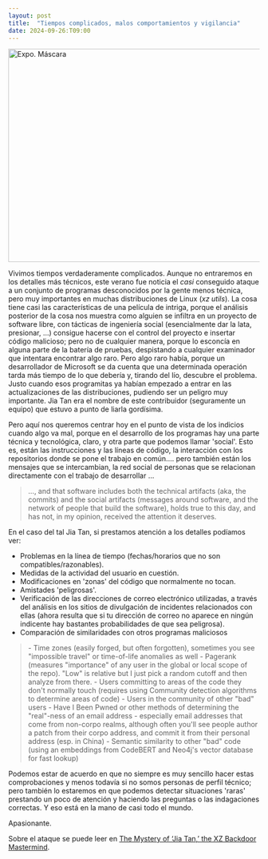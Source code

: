 ```yaml
---
layout: post
title:  "Tiempos complicados, malos comportamientos y vigilancia"
date: 2024-09-26:T09:00
---
```

<a data-flickr-embed="true" href="https://www.flickr.com/photos/fernand0/2852272703/in/photolist-5m3Diz" title="Expo. Máscara"><img src="https://live.staticflickr.com/3272/2852272703_eeaac9b023_z.jpg" width="640" height="427" alt="Expo. Máscara"/></a><script async src="//embedr.flickr.com/assets/client-code.js" charset="utf-8"></script>

Vivimos tiempos verdaderamente complicados. Aunque no entraremos en los detalles más técnicos, este verano fue noticia el *casi* conseguido ataque a un conjunto de programas desconocidos por la gente menos técnica, pero muy importantes en muchas distribuciones de Linux (*xz utils*). La cosa tiene casi las características de una película de intriga, porque el análisis posterior de la cosa nos muestra como alguien se infiltra en un proyecto de software libre, con tácticas de ingeniería social (esencialmente dar la lata, presionar, ...) consigue hacerse con el control del proyecto e insertar código malicioso; pero no de cualquier manera, porque lo esconcía en alguna parte de la batería de pruebas, despistando a cualquier examinador que intentara encontrar algo raro. Pero algo raro había, porque un desarrollador de Microsoft se da cuenta que una determinada operación tarda más tiempo de lo que debería y, tirando del lío, descubre el problema. Justo cuando esos programitas ya habían empezado a entrar en las actualizaciones de las distribuciones, pudiendo ser un peligro muy importante.
Jia Tan era el nombre de este contribuidor (seguramente un equipo) que estuvo a punto de liarla gordísima.

Pero aquí nos queremos centrar hoy en el punto de vista de los indicios cuando algo va mal, porque en el desarrollo de los programas hay una parte técnica y tecnológica, claro, y otra parte que podemos llamar 'social'. Esto es, están las instrucciones y las líneas de código, la interacción con los repositorios donde se pone el trabajo en común.... pero también están los mensajes que se intercambian, la red social de personas que se relacionan directamente con el trabajo de desarrollar ...

<blockquote>
..., and that software includes both the technical artifacts (aka, the commits) and the social artifacts (messages around software, and the network of people that build the software), holds true to this day, and has not, in my opinion, received the attention it deserves.
</blockquote>

En el caso del tal Jia Tan, si prestamos atención a los detalles podíamos ver:

- Problemas en la línea de tiempo (fechas/horarios que no son compatibles/razonables).
- Medidas de la actividad del usuario en cuestión.
- Modificaciones en 'zonas' del código que normalmente no tocan.
- Amistades 'peligrosas'.
- Verificación de las direcciones de correo electrónico utilizadas, a través del análisis en los sitios de divulgación de incidentes relacionados con ellas (ahora resulta que si tu dirección de correo no aparece en ningún indicente hay bastantes probabilidades de que sea peligrosa).
- Comparación de similaridades con otros programas maliciosos

<blockquote>
- Time zones (easily forged, but often forgotten), sometimes you see "impossible travel" or time-of-life anomalies as well
- Pagerank (measures "importance" of any user in the global or local scope of the repo). "Low" is relative but I just pick a random cutoff and then analyze from there.
- Users committing to areas of the code they don't normally touch (requires using Community detection algorithms to determine areas of code)
- Users in the community of other "bad" users
- Have I Been Pwned or other methods of determining the "real"-ness of an email address - especially email addresses that come from non-corpo realms, although often you'll see people author a patch from their corpo address, and commit it from their personal address (esp. in China)
- Semantic similarity to other "bad" code (using an embeddings from CodeBERT and Neo4j's vector database for fast lookup)
</blockquote>

Podemos estar de acuerdo en que no siempre es muy sencillo hacer estas comprobaciones y menos todavía si no somos personas de perfil técnico; pero también lo estaremos en que podemos detectar situaciones 'raras' prestando un poco de atención y haciendo las preguntas o las indagaciones correctas. Y eso está en la mano de casi todo el mundo.

Apasionante.

Sobre el ataque se puede leer en <a href="https://www.wired.com/story/jia-tan-xz-backdoor/">The Mystery of ‘Jia Tan,’ the XZ Backdoor Mastermind</a>.
